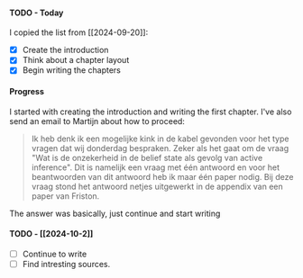 #### TODO - Today
I copied the list from [[2024-09-20]]:
 - [x] Create the introduction
 - [x] Think about a chapter layout
 - [x] Begin writing the chapters
#### Progress
I started with creating the introduction and writing the first chapter. I've also send an email to Martijn about how to proceed:

>Ik heb denk ik een mogelijke kink in de kabel gevonden voor het type vragen dat wij donderdag bespraken. Zeker als het gaat om de vraag "Wat is de onzekerheid in de belief state als gevolg van active inference". Dit is namelijk een vraag met één antwoord en voor het beantwoorden van dit antwoord heb ik maar één paper nodig. Bij deze vraag stond het antwoord netjes uitgewerkt in de appendix van een paper van Friston.

The answer was basically, just continue and start writing

#### TODO - [[2024-10-2]]
 - [ ] Continue to write
 - [ ] Find intresting sources.